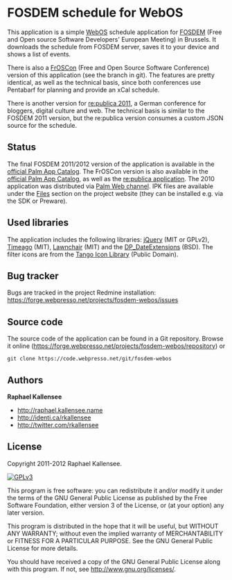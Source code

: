FOSDEM schedule for WebOS
=========================

This application is a simple [WebOS](http://en.wikipedia.org/wiki/Palm_webOS)
schedule application for [FOSDEM](http://fosdem.org/) (Free and Open source
Software Developers' European Meeting) in Brussels. It downloads the schedule
from FOSDEM server, saves it to your device and shows a list of events.

There is also a [FrOSCon](http://www.froscon.de/en/) (Free and Open Source
Software Conference) version of this application (see the branch in git).
The features are pretty identical, as well as the technical basis, since both
conferences use Pentabarf for planning and provide an xCal schedule.

There is another version for [re:publica 2011](http://re-publica.de/11/), a
German conference for bloggers, digital culture and web. The technical basis
is similar to the FOSDEM 2011 version, but the re:publica version consumes a
custom JSON source for the schedule.

Status
------

The final FOSDEM 2011/2012 version of the application is available in the
[official Palm App Catalog](http://developer.palm.com/appredirect/?packageid=net.webpresso.fosdem).
The FrOSCon version is also available in the
[official Palm App Catalog](http://developer.palm.com/appredirect/?packageid=net.webpresso.froscon),
as well as the [re:publica application](http://developer.palm.com/appredirect/?packageid=net.webpresso.republica).
The 2010 application was distributed via
[Palm Web channel](http://developer.palm.com/webChannel/index.php?packageid=net.webpresso.fosdem2010).
IPK files are available under the [Files](http://forge.webpresso.net/projects/fosdem-webos/files)
section on the project website (they can be installed e.g. via the SDK or Preware).


Used libraries
--------------

The application includes the following libraries: [jQuery](http://jquery.com)
(MIT or GPLv2), [Timeago](http://timeago.yarp.com/jquery.timeago.js) (MIT),
[Lawnchair](http://blog.westcoastlogic.com/lawnchair/) (MIT) and the
[DP_DateExtensions](http://www.depressedpress.com/Content/Development/JavaScript/Extensions/DP_DateExtensions/)
(BSD). The filter icons are from the [Tango Icon Library](http://tango.freedesktop.org/Tango_Icon_Library)
(Public Domain).


Bug tracker
-----------

Bugs are tracked in the project Redmine installation:
https://forge.webpresso.net/projects/fosdem-webos/issues


Source code
-----------

The source code of the application can be found in a Git repository. Browse it
online (https://forge.webpresso.net/projects/fosdem-webos/repository) or

`git clone https://code.webpresso.net/git/fosdem-webos`


Authors
-------

**Raphael Kallensee**

+ http://raphael.kallensee.name
+ http://identi.ca/rkallensee
+ http://twitter.com/rkallensee


License
---------------------

Copyright 2011-2012 Raphael Kallensee.

[![GPLv3](http://www.gnu.org/graphics/gplv3-127x51.png)](http://www.gnu.org/licenses/gpl-3.0.html)

This program is free software: you can redistribute it and/or modify
it under the terms of the GNU General Public License as published by
the Free Software Foundation, either version 3 of the License, or
(at your option) any later version.

This program is distributed in the hope that it will be useful,
but WITHOUT ANY WARRANTY; without even the implied warranty of
MERCHANTABILITY or FITNESS FOR A PARTICULAR PURPOSE.  See the
GNU General Public License for more details.

You should have received a copy of the GNU General Public License
along with this program.  If not, see <http://www.gnu.org/licenses/>.
